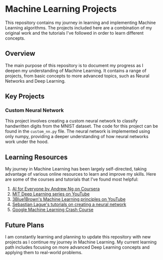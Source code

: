 # Machine Learning Projects

This repository contains my journey in learning and implementing Machine Learning algorithms. The projects included here are a combination of my original work and the tutorials I've followed in order to learn different concepts. 

## Overview

The main purpose of this repository is to document my progress as I deepen my understanding of Machine Learning. It contains a range of projects, from basic concepts to more advanced topics, such as Neural Networks and Deep Learning.

## Key Projects

### Custom Neural Network

This project involves creating a custom neural network to classify handwritten digits from the MNIST dataset. The code for this project can be found in the `custom_nn.py` file. The neural network is implemented using only numpy, providing a deeper understanding of how neural networks work under the hood.

## Learning Resources

My journey in Machine Learning has been largely self-directed, taking advantage of various online resources to learn and improve my skills. Here are some of the courses and tutorials that I've found most helpful:

1. [AI for Everyone by Andrew Ng on Coursera](https://www.coursera.org/learn/ai-for-everyone)
2. [MIT Deep Learning series on YouTube](https://www.youtube.com/playlist?list=PLtBw6njQRU-rwp5__7C0oIVt26ZgjG9NI)
3. [3Blue1Brown's Machine Learning principles on YouTube](https://www.youtube.com/playlist?list=PLZHQObOWTQDNU6R1_67000Dx_ZCJB-3pi)
4. [Sebastian Lague's tutorials on creating a neural network](https://youtu.be/hfMk-kjRv4c)
5. [Google Machine Learning Crash Course](https://developers.google.com/machine-learning/crash-course/)

## Future Plans

I am constantly learning and planning to update this repository with new projects as I continue my journey in Machine Learning. My current learning path includes focusing on more advanced Deep Learning concepts and applying them to real-world problems.
